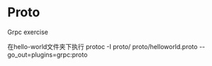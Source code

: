 # Proto
Grpc exercise

在hello-world文件夹下执行
protoc -I proto/ proto/helloworld.proto --go_out=plugins=grpc:proto